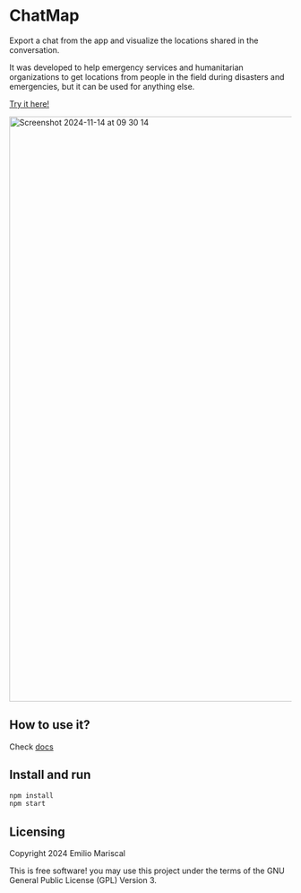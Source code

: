 # ChatMap

Export a chat from the app and visualize the locations shared in the conversation.

It was developed to help emergency services and humanitarian organizations to get
locations from people in the field during disasters and emergencies, but it can
be used for anything else.

[Try it here!](https://hotosm.github.io/chatmap/)

<img width="1043" alt="Screenshot 2024-11-14 at 09 30 14" src="https://github.com/user-attachments/assets/497ccb06-949b-41e9-bdd4-d4b25c915fda">

## How to use it?

Check [docs](https://github.com/hotosm/chatmap/tree/master/docs)

## Install and run

```bash
npm install
npm start
```

## Licensing

Copyright 2024 Emilio Mariscal

This is free software! you may use this project under the terms of the GNU General Public License (GPL) Version 3.
